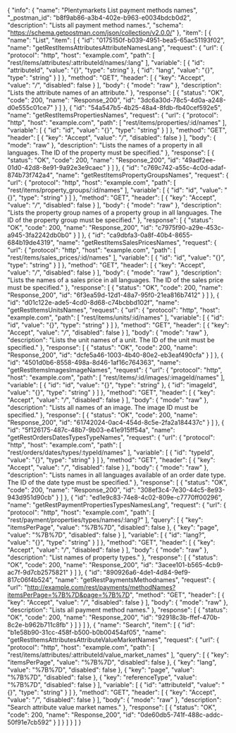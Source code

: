 {
  "info": {
    "name": "Plentymarkets List payment methods names",
    "_postman_id": "b8f9ab86-a3b4-402e-b963-e0034bdcb0d2",
    "description": "Lists all payment method names.",
    "schema": "https://schema.getpostman.com/json/collection/v2.0.0/"
  },
  "item": [
    {
      "name": "List",
      "item": [
        {
          "id": "0175150f-b039-4951-bea5-65ac51193f02",
          "name": "getRestItemsAttributesAttributeNamesLang",
          "request": {
            "url": {
              "protocol": "http",
              "host": "example.com",
              "path": [
                "rest/items/attributes/:attributeId/names/:lang"
              ],
              "variable": [
                {
                  "id": "attributeId",
                  "value": "{}",
                  "type": "string"
                },
                {
                  "id": "lang",
                  "value": "{}",
                  "type": "string"
                }
              ]
            },
            "method": "GET",
            "header": [
              {
                "key": "Accept",
                "value": "*/*",
                "disabled": false
              }
            ],
            "body": {
              "mode": "raw"
            },
            "description": "Lists the attribute names of an attribute."
          },
          "response": [
            {
              "status": "OK",
              "code": 200,
              "name": "Response_200",
              "id": "3dc6a30d-78c5-4d0a-a248-d0e555c01ce7"
            }
          ]
        },
        {
          "id": "54a547b5-4b25-48a4-8fdb-fb40cef592e5",
          "name": "getRestItemsPropertiesNames",
          "request": {
            "url": {
              "protocol": "http",
              "host": "example.com",
              "path": [
                "rest/items/properties/:id/names"
              ],
              "variable": [
                {
                  "id": "id",
                  "value": "{}",
                  "type": "string"
                }
              ]
            },
            "method": "GET",
            "header": [
              {
                "key": "Accept",
                "value": "*/*",
                "disabled": false
              }
            ],
            "body": {
              "mode": "raw"
            },
            "description": "Lists the names of a property in all languages. The ID of the property must be specified."
          },
          "response": [
            {
              "status": "OK",
              "code": 200,
              "name": "Response_200",
              "id": "49adf2ee-01d0-42d8-8e91-9a92e3e9caec"
            }
          ]
        },
        {
          "id": "c769c742-a55c-4c0d-adaf-874b73f742a4",
          "name": "getRestItemsPropertyGroupsNames",
          "request": {
            "url": {
              "protocol": "http",
              "host": "example.com",
              "path": [
                "rest/items/property_groups/:id/names"
              ],
              "variable": [
                {
                  "id": "id",
                  "value": "{}",
                  "type": "string"
                }
              ]
            },
            "method": "GET",
            "header": [
              {
                "key": "Accept",
                "value": "*/*",
                "disabled": false
              }
            ],
            "body": {
              "mode": "raw"
            },
            "description": "Lists the property group names of a property group in all languages. The ID of the property group must be specified."
          },
          "response": [
            {
              "status": "OK",
              "code": 200,
              "name": "Response_200",
              "id": "c7975f90-a29e-453c-a945-3fa2242db0b0"
            }
          ]
        },
        {
          "id": "ca9dbfa3-0a8f-40b4-8655-684b19de4319",
          "name": "getRestItemsSalesPricesNames",
          "request": {
            "url": {
              "protocol": "http",
              "host": "example.com",
              "path": [
                "rest/items/sales_prices/:id/names"
              ],
              "variable": [
                {
                  "id": "id",
                  "value": "{}",
                  "type": "string"
                }
              ]
            },
            "method": "GET",
            "header": [
              {
                "key": "Accept",
                "value": "*/*",
                "disabled": false
              }
            ],
            "body": {
              "mode": "raw"
            },
            "description": "Lists the names of a sales price in all languages. The ID of the sales price must be specified."
          },
          "response": [
            {
              "status": "OK",
              "code": 200,
              "name": "Response_200",
              "id": "6f3ea59d-12d1-48a7-95f0-21ea816b7412"
            }
          ]
        },
        {
          "id": "d01c122e-ade5-4cd0-8d68-c74bcbbd102f",
          "name": "getRestItemsUnitsNames",
          "request": {
            "url": {
              "protocol": "http",
              "host": "example.com",
              "path": [
                "rest/items/units/:id/names"
              ],
              "variable": [
                {
                  "id": "id",
                  "value": "{}",
                  "type": "string"
                }
              ]
            },
            "method": "GET",
            "header": [
              {
                "key": "Accept",
                "value": "*/*",
                "disabled": false
              }
            ],
            "body": {
              "mode": "raw"
            },
            "description": "Lists the unit names of a unit. The ID of the unit must be specified."
          },
          "response": [
            {
              "status": "OK",
              "code": 200,
              "name": "Response_200",
              "id": "dcfe5a46-1003-4b40-80e2-eb3eaf490cfa"
            }
          ]
        },
        {
          "id": "4501d0b6-8558-498a-8d46-1af16c764363",
          "name": "getRestItemsImagesImageNames",
          "request": {
            "url": {
              "protocol": "http",
              "host": "example.com",
              "path": [
                "rest/items/:id/images/:imageId/names"
              ],
              "variable": [
                {
                  "id": "id",
                  "value": "{}",
                  "type": "string"
                },
                {
                  "id": "imageId",
                  "value": "{}",
                  "type": "string"
                }
              ]
            },
            "method": "GET",
            "header": [
              {
                "key": "Accept",
                "value": "*/*",
                "disabled": false
              }
            ],
            "body": {
              "mode": "raw"
            },
            "description": "Lists all names of an image. The image ID must be specified."
          },
          "response": [
            {
              "status": "OK",
              "code": 200,
              "name": "Response_200",
              "id": "61742024-0ac4-454d-8c5e-2fa2a184437c"
            }
          ]
        },
        {
          "id": "5f126175-487c-48b7-9b03-e41e915ff54a",
          "name": "getRestOrdersDatesTypesTypeNames",
          "request": {
            "url": {
              "protocol": "http",
              "host": "example.com",
              "path": [
                "rest/orders/dates/types/:typeId/names"
              ],
              "variable": [
                {
                  "id": "typeId",
                  "value": "{}",
                  "type": "string"
                }
              ]
            },
            "method": "GET",
            "header": [
              {
                "key": "Accept",
                "value": "*/*",
                "disabled": false
              }
            ],
            "body": {
              "mode": "raw"
            },
            "description": "Lists names in all languages available of an order date type. The ID of the date type must be specified."
          },
          "response": [
            {
              "status": "OK",
              "code": 200,
              "name": "Response_200",
              "id": "308ef3c4-7e30-44c5-8e93-943d951d90cb"
            }
          ]
        },
        {
          "id": "ed1e9c83-74e8-4c02-809e-c7770ff00296",
          "name": "getRestPaymentPropertiesTypesNamesLang",
          "request": {
            "url": {
              "protocol": "http",
              "host": "example.com",
              "path": [
                "rest/payment/properties/types/names/:lang?"
              ],
              "query": [
                {
                  "key": "itemsPerPage",
                  "value": "%7B%7D",
                  "disabled": false
                },
                {
                  "key": "page",
                  "value": "%7B%7D",
                  "disabled": false
                }
              ],
              "variable": [
                {
                  "id": "lang?",
                  "value": "{}",
                  "type": "string"
                }
              ]
            },
            "method": "GET",
            "header": [
              {
                "key": "Accept",
                "value": "*/*",
                "disabled": false
              }
            ],
            "body": {
              "mode": "raw"
            },
            "description": "List names of property types."
          },
          "response": [
            {
              "status": "OK",
              "code": 200,
              "name": "Response_200",
              "id": "3acee101-b565-4cb9-ac7f-9d7cb2575821"
            }
          ]
        },
        {
          "id": "890926a6-4de1-4d84-9ef9-817c06f4b524",
          "name": "getRestPaymentsMethodnames",
          "request": {
            "url": "http://example.com/rest/payments/methodNames?itemsPerPage=%7B%7D&page=%7B%7D",
            "method": "GET",
            "header": [
              {
                "key": "Accept",
                "value": "*/*",
                "disabled": false
              }
            ],
            "body": {
              "mode": "raw"
            },
            "description": "Lists all payment method names."
          },
          "response": [
            {
              "status": "OK",
              "code": 200,
              "name": "Response_200",
              "id": "92918c3b-ffef-470b-8c2e-b962b711c8fb"
            }
          ]
        }
      ]
    },
    {
      "name": "Search",
      "item": [
        {
          "id": "b1e58b90-31cc-458f-b500-b0b00454af05",
          "name": "getRestItemsAttributesAttributeValueMarketNames",
          "request": {
            "url": {
              "protocol": "http",
              "host": "example.com",
              "path": [
                "rest/items/attributes/:attributeId/value_market_names"
              ],
              "query": [
                {
                  "key": "itemsPerPage",
                  "value": "%7B%7D",
                  "disabled": false
                },
                {
                  "key": "lang",
                  "value": "%7B%7D",
                  "disabled": false
                },
                {
                  "key": "page",
                  "value": "%7B%7D",
                  "disabled": false
                },
                {
                  "key": "referenceType",
                  "value": "%7B%7D",
                  "disabled": false
                }
              ],
              "variable": [
                {
                  "id": "attributeId",
                  "value": "{}",
                  "type": "string"
                }
              ]
            },
            "method": "GET",
            "header": [
              {
                "key": "Accept",
                "value": "*/*",
                "disabled": false
              }
            ],
            "body": {
              "mode": "raw"
            },
            "description": "Search attribute value market names."
          },
          "response": [
            {
              "status": "OK",
              "code": 200,
              "name": "Response_200",
              "id": "0de60db5-741f-488c-addc-50f91e7cb592"
            }
          ]
        }
      ]
    }
  ]
}